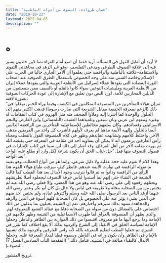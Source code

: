 ```yaml
---
title: "حصان طروادة، التصوف من أدوات الباطنية"
date: "2019-10-23"
lastmod: 2025-04-05
description: ""
---
```

# **ه**

لا أريد أن أطيل القول في المسألة. أريد فقط أن اضع أمام القراء نصا لابن خلدون يشير فيه إلى علاقة التصوف الطرقي ومدعي التفلسف -وهو غير الزهد في مجاهدتي التقوى والاستقامة-علاقته بالباطنية والرافضة حتى يعلموا أن الأمر الجاري حاليا في الحرب على الإسلام وخاصة السني منه على وجه الخصوص باستعمال الطرق الصوفية عند أصحاب الثورة المضادة التي يقودها عملاء إسرائيل من الأنظمة العربية والتي يقودها عملاء إيران من الأنظمة العربية ومليشيات النوعين سواء كانوا بالقلم أو بالسيف ممن يتمعشون من الذيلين المحاربين للأمة. اورد النص دون تعليق مع الإشارة إلى عودة الحركات الصوفية بصورة لافتة:  
“ثم إن هؤلاء المتأخرين من المتصوفة المتكلمين في الكشف وفيما وراء الحس توغلوا في ذلك (الزعم بمعرفة الحقيقة مقابل الشريعة التي صارت رسوما) فذهب الكثير منهم إلى الحلول والوحدة كما أشرنا إليه وملأوا الصحف منه مثل الهروي في كتاب المقامات له وغيره وتبعهم ابن عربي وبان سبعين وتلميذهما العفيف (التلمساني) وابن الفارض والنجم الاسرائيلي وقصائدهم. وكان سلفهم مخالطين للإسماعيلية المتأخرين من الرافضة الدائنين أيضا بالحلول وإلهية الأيمة مذهبا لم يعرف لأولهم فأشرب كل واحد من الفريقين مذهب الآخر. واختلط كلامهم وتشابهت عقائدهم وظهر في كلام المتصوفة القول بالقطب ومعناه رأس العارفين يزعمون أنه لا يمكن أن يساويه أحد في مقامه في المعرفة حتى يقبضه الله ثم يورث مقامه لأخر من أهل العرفان. وقد أشار إلى ذلك ابن سينا في كتاب الإشارات في فصول التصوف منها فقل “جل جناب الحق أن يكون شرعة لكل وارد أو يطلع عليه الواحد بعد الواحد”.  
وهذا كلام لا تقوم عليه حجة عقلية ولا دليل شرعي. وإنما هو من أنواع الخطابة. وهو بعينه ما تقوله الرافضة في توارث الأيمة عندهم. فانظر كيف سرقت طباع هؤلاء القوم هذا الرأي من الرافضة ودانوا به ثم قالوا بترتيب وجود الأبدال بعد هذا القطب كما قالت الشيعة في النقباء حتى إنهم لما أسندوا لباس خرقة التصوف ليجعلوه أصلا لطريقتهم ونحتلهم رفعوه إلى علي رضي الله عنه وهو من هذا المعنى. وإلا فعلي رضي الله عنه لم يختص من بين الصحابة بنحلة ولا طريقة في لباس ولا حال بل كان أبو بكر وعمر رضي الله عنهما أزهد الناس بعد الرسول صلى الله عليه وسلم وأكثرهم عبادة. ولم يختص أحد منهم في الدين بشيء يؤثر عنه على الخصوص بل كان الصحابة كلهم أسوة في الدين والزهد والمجاهدة تشهد بذلك سيرهم وأخبارهم. نعم إن الشيعة يخيلون بما ينقلون من ذلك اختصاص علي بالفضائل دون من سواه من الصحابة ذهابا مع عقائد التشيع المعروفة لهم. والذي يظهر أن المتصوفة بالعراق لما ظهرت الاسماعيلية من الشيعة وظهر كلامهم في الإمامة وما يرجع اليها ما هو معروف اقتبسوا من ذلك الموازنة بين الظاهر والباطن وجعلوا الإمامة لسياسة الخلق في الانقياد إلى الشرع وأفردوه بذلك ألا يقع اختلاف كما تقرر في الشرع. ثم جعلوا القطب لتعليم المعرفة بالله لأنه راس العارفين وأفردوه بذلك تشبيها بالإمام في الظاهر وأن يكون وزانه في الباطن وسموه قطبا لمدار المعرفة عليه. وجعلوا الأبدال كالنقباء مبالغة في التشبيه. فتأمل ذلك.” (المقدمة الباب السادس الفصل 17 التصوف).

ترويج المنشور.

###
